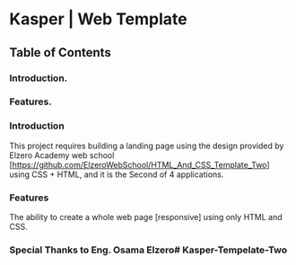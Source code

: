 # Kasper | Web Template 
## Table of Contents
### Introduction.
### Features.

### Introduction
This project requires building a landing page using the design provided by Elzero Academy web school [https://github.com/ElzeroWebSchool/HTML_And_CSS_Template_Two] using CSS + HTML, and it is the Second of 4 applications.

### Features
The ability to create a whole web page [responsive] using only HTML and CSS.

### Special Thanks to Eng. Osama Elzero# Kasper-Tempelate-Two
